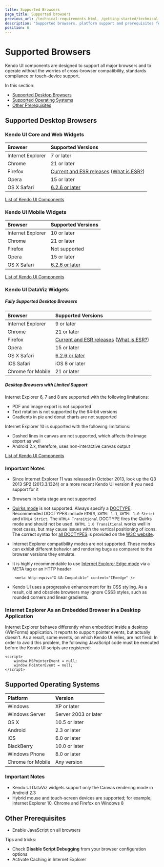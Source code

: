 ```yaml
---
title: Supported Browsers
page_title: Supported browsers
previous_url: /technical-requirements.html, /getting-started/technical-requirements, /browsers-support
description: "Supported browsers, platform support and prerequisites for best performance when working with Kendo UI."
position: 6
---
```


# Supported Browsers

Kendo UI components are designed to support all major browsers and to operate without the worries of cross-browser compatibility, standards compliance or touch-device support. 

In this section:  

* [Supported Desktop Browsers](#supported-desktop-browsers)  
* [Supported Operating Systems](#supported-operating-systems)
* [Other Prerequisites](#other-prerequisites)

## Supported Desktop Browsers

### Kendo UI Core and Web Widgets

| Browser			| Supported Versions			|
| :---------------- | :---------------------------- | 
| Internet Explorer | 7 or later					|
| Chrome          	| 21 or later					|
| Firefox          	| [Current and ESR releases](https://en.wikipedia.org/wiki/History_of_Firefox#Release_history) ([What is ESR?](https://www.mozilla.org/en-US/firefox/organizations/faq/))|
| Opera	        	| 15 or later					|
| OS X Safari    	| [6.2.6 or later](https://en.wikipedia.org/wiki/Safari_version_history#Mac)|

[List of Kendo UI Components](http://docs.telerik.com/kendo-ui/intro/list-of-widgets)

### Kendo UI Mobile Widgets

| Browser			| Supported Versions			|
| :---------------- | :---------------------------- | 
| Internet Explorer | 10 or later					|
| Chrome          	| 21 or later					|
| Firefox          	| Not supported					|
| Opera	        	| 15 or later					|
| OS X Safari    	| [6.2.6 or later](https://en.wikipedia.org/wiki/Safari_version_history#Mac)|

[List of Kendo UI Components](http://docs.telerik.com/kendo-ui/intro/list-of-widgets)

### Kendo UI DataViz Widgets

##### Fully Supported Desktop Browsers 

| Browser			| Supported Versions			|
| :---------------- | :---------------------------- | 
| Internet Explorer | 9 or later					|
| Chrome          	| 21 or later					|
| Firefox          	| [Current and ESR releases](https://en.wikipedia.org/wiki/History_of_Firefox#Release_history) ([What is ESR?](https://www.mozilla.org/en-US/firefox/organizations/faq/))|
| Opera	        	| 15 or later					|
| OS X Safari    	| [6.2.6 or later](https://en.wikipedia.org/wiki/Safari_version_history#Mac)|
| iOS Safari		| iOS 8 or later				|
| Chrome for Mobile | 21 or later					|

##### Desktop Browsers with Limited Support

Internet Explorer 6, 7 and 8 are supported with the following limitations:  

* PDF and image export is not supported
* Text rotation is not supported by the 64-bit versions
* Gradients in pie and donut charts are not supported  

Internet Explorer 10 is supported with the following limitations:  
  
* Dashed lines in canvas are not supported, which affects the image export as well
* Android 2.x, therefore, uses non-interactive canvas output

[List of Kendo UI Components](http://docs.telerik.com/kendo-ui/intro/list-of-widgets)

### Important Notes

* Since Internet Explorer 11 was released in October 2013, look up the Q3 2013 SP2 (2013.3.1324) or a more recent Kendo UI version if you need support for it
* Browsers in beta stage are not supported
* [Quirks mode](http://www.quirksmode.org/css/quirksmode.html) is not supported. Always specify a [DOCTYPE](http://reference.sitepoint.com/html/doctypes). Recommended DOCTYPES include `HTML5`, `XHTML 1.1`, `XHTML 1.0 Strict` and `HTML4 Strict`. The `HTML4 Transitional` DOCTYPE fires the Quirks mode and should not be used. `XHTML 1.0 Transitional` works well in most cases, but may cause issues with the vertical positioning of icons. The correct syntax for [all DOCTYPES](http://www.w3.org/QA/2002/04/valid-dtd-list.html) is provided on the [W3C website](http://www.w3.org/).
* Internet Explorer compatibility modes are not supported. These modes can exhibit different behavior and rendering bugs as compared to the browser versions they emulate. 
* It is highly recommendable to use [Internet Explorer Edge mode](http://blogs.msdn.com/b/ie/archive/2010/06/16/ie-s-compatibility-features-for-site-developers.aspx) via a META tag or an HTTP header

       <meta http-equiv="X-UA-Compatible" content="IE=edge" />

* Kendo UI uses a progressive enhancement for its CSS styling. As a result, old and obsolete browsers may ignore CSS3 styles, such as rounded corners and linear gradients.

### Internet Explorer As an Embedded Browser in a Desktop Application

Internet Explorer behaves differently when embedded inside a desktop (WinForms) application. It reports to support pointer events, but actually doesn't. As a result, some events, on which Kendo UI relies, are not fired. In order to avoid this problem, the following JavaScript code must be executed before the Kendo UI scripts are registered:

```
<script>
    window.MSPointerEvent = null;
    window.PointerEvent = null;
</script>
```

## Supported Operating Systems

| Platform			| Version				|
| :---------------- | :-------------------- | 
| Windows			| XP or later			|
| Windows Server  	| Server 2003 or later	|
| OS X          	| 10.5 or later			|
| Android        	| 2.3 or later			|
| iOS		    	| 6.0 or later			|
| BlackBerry        | 10.0 or later			|
| Windows Phone    	| 8.0 or later			|
| Chrome for Mobile	| Any version			|

### Important Notes

* Kendo UI DataViz widgets support only the Canvas rendering mode in Android 2.3
* Hybrid mouse and touch-screen devices are supported; for example, Internet Explorer 10, Chrome and Firefox on Windows 8
 
## Other Prerequisites

* Enable JavaScript on all browsers

Tips and tricks:  

* Check **Disable Script Debugging** from your browser configuration options
* Activate Caching in Internet Explorer